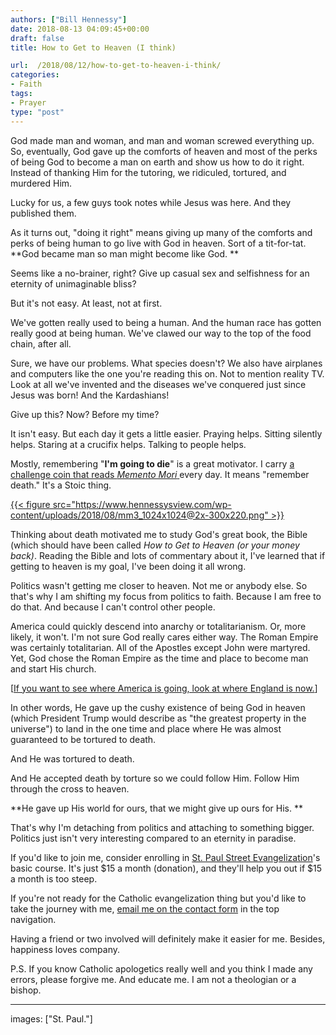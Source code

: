 ```yaml
---
authors: ["Bill Hennessy"]
date: 2018-08-13 04:09:45+00:00
draft: false
title: How to Get to Heaven (I think)

url:  /2018/08/12/how-to-get-to-heaven-i-think/
categories:
- Faith
tags:
- Prayer
type: "post"
---
```


God made man and woman, and man and woman screwed everything up. So, eventually, God gave up the comforts of heaven and most of the perks of being God to become a man on earth and show us how to do it right. Instead of thanking Him for the tutoring, we ridiculed, tortured, and murdered Him.

Lucky for us, a few guys took notes while Jesus was here. And they published them.

As it turns out, "doing it right" means giving up many of the comforts and perks of being human to go live with God in heaven. Sort of a tit-for-tat. **God became man so man might become like God. **

Seems like a no-brainer, right? Give up casual sex and selfishness for an eternity of unimaginable bliss?

But it's not easy. At least, not at first.

We've gotten really used to being a human. And the human race has gotten really good at being human. We've clawed our way to the top of the food chain, after all.

Sure, we have our problems. What species doesn't? We also have airplanes and computers like the one you're reading this on. Not to mention reality TV. Look at all we've invented and the diseases we've conquered just since Jesus was born! And the Kardashians!

Give up this? Now? Before my time?

It isn't easy. But each day it gets a little easier. Praying helps. Sitting silently helps. Staring at a crucifix helps. Talking to people helps.

Mostly, remembering "**I'm going to die**" is a great motivator. I carry [a challenge coin that reads _Memento Mori_ ](https://prints.dailystoic.com/products/memento-mori)every day. It means "remember death." It's a Stoic thing.

[{{< figure src="https://www.hennessysview.com/wp-content/uploads/2018/08/mm3_1024x1024@2x-300x220.png" >}}
](https://prints.dailystoic.com/products/memento-mori)

Thinking about death motivated me to study God's great book, the Bible (which should have been called _How to Get to Heaven (or your money back)_. Reading the Bible and lots of commentary about it, I've learned that if getting to heaven is my goal, I've been doing it all wrong.

Politics wasn't getting me closer to heaven. Not me or anybody else. So that's why I am shifting my focus from politics to faith. Because I am free to do that. And because I can't control other people.

America could quickly descend into anarchy or totalitarianism. Or, more likely, it won't. I'm not sure God really cares either way. The Roman Empire was certainly totalitarian. All of the Apostles except John were martyred. Yet, God chose the Roman Empire as the time and place to become man and start His church.

[[If you want to see where America is going, look at where England is now.](https://www.hennessysview.com/2016/11/12/how-the-second-born-twin-can-be-older-than-the-first/)]

In other words, He gave up the cushy existence of being God in heaven (which President Trump would describe as "the greatest property in the universe") to land in the one time and place where He was almost guaranteed to be tortured to death.

And He was tortured to death.

And He accepted death by torture so we could follow Him. Follow Him through the cross to heaven.

**He gave up His world for ours, that we might give up ours for His. **

That's why I'm detaching from politics and attaching to something bigger. Politics just isn't very interesting compared to an eternity in paradise.

If you'd like to join me, consider enrolling in [St. Paul Street Evangelization](https://streetevangelization.com)'s basic course. It's just $15 a month (donation), and they'll help you out if $15 a month is too steep.

If you're not ready for the Catholic evangelization thing but you'd like to take the journey with me, [email me on the contact form](https://www.hennessysview.com/contact/) in the top navigation.

Having a friend or two involved will definitely make it easier for me. Besides, happiness loves company.

P.S. If you know Catholic apologetics really well and you think I made any errors, please forgive me. And educate me. I am not a theologian or a bishop.



* * *



images: ["St. Paul."]
